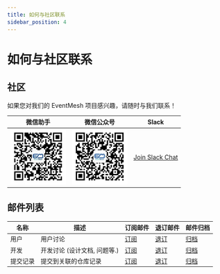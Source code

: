 ```yaml
---
title: 如何与社区联系
sidebar_position: 4
---
```


# 如何与社区联系

## 社区

如果您对我们的 EventMesh 项目感兴趣，请随时与我们联系！

| 微信助手                                              | 微信公众号                                    | Slack                                                                                                         |
|---------------------------------------------------------------|--------------------------------------------------------------|---------------------------------------------------------------------------------------------------------------|
| <img src="/images/contact/wechat-assistant.jpg" width="128"/> | <img src="/images/contact/wechat-official.jpg" width="128"/> | [Join Slack Chat](https://join.slack.com/t/apacheeventmesh/shared_invite/zt-1blhcbedu-9b7yvwAQcDs3fddZxnZXag) |

## 邮件列表

|名称|描述|订阅邮件|退订邮件|邮件归档|
|-|-|-|-|-|
|用户|用户讨论|[订阅](mailto:users-subscribe@eventmesh.incubator.apache.org)|[退订](mailto:users-unsubscribe@eventmesh.incubator.apache.org)|[归档](https://lists.apache.org/list.html?users@eventmesh.apache.org)|
|开发|开发讨论 (设计文档, 问题等.)|[订阅](mailto:dev-subscribe@eventmesh.incubator.apache.org)|[退订](mailto:dev-unsubscribe@eventmesh.incubator.apache.org)|[归档](https://lists.apache.org/list.html?dev@eventmesh.apache.org)|
|提交记录|提交到关联的仓库记录| [订阅](mailto:commits-subscribe@eventmesh.incubator.apache.org) |[退订](mailto:commits-unsubscribe@eventmesh.incubator.apache.org) |[归档](https://lists.apache.org/list.html?commits@eventmesh.apache.org)|


